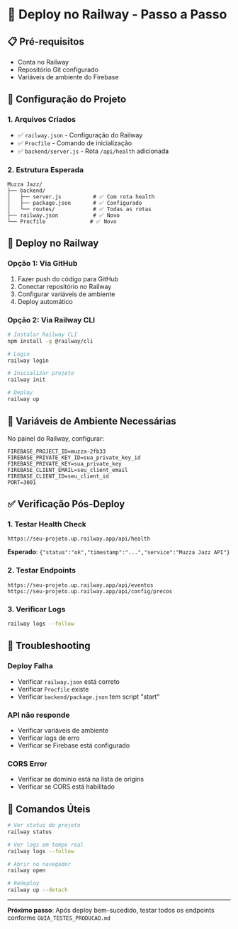 # 🚀 Deploy no Railway - Passo a Passo

## 📋 Pré-requisitos
- Conta no Railway
- Repositório Git configurado
- Variáveis de ambiente do Firebase

## 🔧 Configuração do Projeto

### 1. Arquivos Criados
- ✅ `railway.json` - Configuração do Railway
- ✅ `Procfile` - Comando de inicialização
- ✅ `backend/server.js` - Rota `/api/health` adicionada

### 2. Estrutura Esperada
```
Muzza Jazz/
├── backend/
│   ├── server.js          # ✅ Com rota health
│   ├── package.json       # ✅ Configurado
│   └── routes/            # ✅ Todas as rotas
├── railway.json           # ✅ Novo
└── Procfile              # ✅ Novo
```

## 🚀 Deploy no Railway

### Opção 1: Via GitHub
1. Fazer push do código para GitHub
2. Conectar repositório no Railway
3. Configurar variáveis de ambiente
4. Deploy automático

### Opção 2: Via Railway CLI
```bash
# Instalar Railway CLI
npm install -g @railway/cli

# Login
railway login

# Inicializar projeto
railway init

# Deploy
railway up
```

## 🔑 Variáveis de Ambiente Necessárias

No painel do Railway, configurar:
```
FIREBASE_PROJECT_ID=muzza-2fb33
FIREBASE_PRIVATE_KEY_ID=sua_private_key_id
FIREBASE_PRIVATE_KEY=sua_private_key
FIREBASE_CLIENT_EMAIL=seu_client_email
FIREBASE_CLIENT_ID=seu_client_id
PORT=3001
```

## ✅ Verificação Pós-Deploy

### 1. Testar Health Check
```
https://seu-projeto.up.railway.app/api/health
```
**Esperado**: `{"status":"ok","timestamp":"...","service":"Muzza Jazz API"}`

### 2. Testar Endpoints
```
https://seu-projeto.up.railway.app/api/eventos
https://seu-projeto.up.railway.app/api/config/precos
```

### 3. Verificar Logs
```bash
railway logs --follow
```

## 🐛 Troubleshooting

### Deploy Falha
- Verificar `railway.json` está correto
- Verificar `Procfile` existe
- Verificar `backend/package.json` tem script "start"

### API não responde
- Verificar variáveis de ambiente
- Verificar logs de erro
- Verificar se Firebase está configurado

### CORS Error
- Verificar se domínio está na lista de origins
- Verificar se CORS está habilitado

## 📝 Comandos Úteis

```bash
# Ver status do projeto
railway status

# Ver logs em tempo real
railway logs --follow

# Abrir no navegador
railway open

# Redeploy
railway up --detach
```

---

**Próximo passo**: Após deploy bem-sucedido, testar todos os endpoints conforme `GUIA_TESTES_PRODUCAO.md`